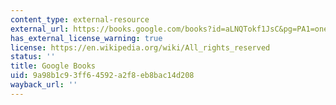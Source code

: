 ```yaml
---
content_type: external-resource
external_url: https://books.google.com/books?id=aLNQTokf1JsC&pg=PA1=onepage#v=onepage&q&f=false
has_external_license_warning: true
license: https://en.wikipedia.org/wiki/All_rights_reserved
status: ''
title: Google Books
uid: 9a98b1c9-3ff6-4592-a2f8-eb8bac14d208
wayback_url: ''
---
```

